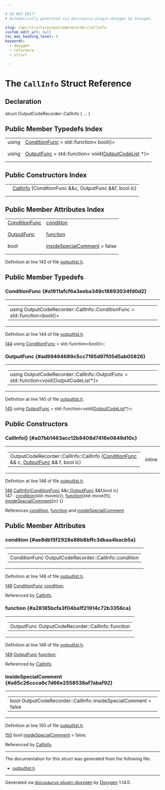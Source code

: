 ```yaml
---

# DO NOT EDIT!
# Automatically generated via docusaurus-plugin-doxygen by Doxygen.

slug: /api/structs/outputcoderecorder/callinfo
custom_edit_url: null
toc_max_heading_level: 4
keywords:
  - doxygen
  - reference
  - struct

---
```


<div class="doxyPage">

# The `CallInfo` Struct Reference



## Declaration

<div class="doxyDeclaration">
struct OutputCodeRecorder::CallInfo { ... }
</div>

## Public Member Typedefs Index

<table class="doxyMembersIndex">

<tr class="doxyMemberIndexItem">
<td class="doxyMemberIndexItemType" align="left" valign="top">using</td>
<td class="doxyMemberIndexItemName" align="left" valign="top"><a href="#a1911afcf6a3eeba349c18893034fd0d2">ConditionFunc</a> = std::function&lt; bool()&gt;</td>
</tr>
<tr class="doxyMemberIndexDescription">
<td class="doxyMemberIndexDescriptionLeft"></td>
<td class="doxyMemberIndexDescriptionRight">
</td>
</tr>
<tr class="doxyMemberIndexSeparator">
<td class="doxyMemberIndexSeparator" colspan="2"></td>
</tr>

<tr class="doxyMemberIndexItem">
<td class="doxyMemberIndexItemType" align="left" valign="top">using</td>
<td class="doxyMemberIndexItemName" align="left" valign="top"><a href="#ad99464689c5cc7195d97f05d5ab05826">OutputFunc</a> = std::function&lt; void(<a href="/web-doxygen/docs/api/classes/outputcodelist">OutputCodeList</a> *)&gt;</td>
</tr>
<tr class="doxyMemberIndexDescription">
<td class="doxyMemberIndexDescriptionLeft"></td>
<td class="doxyMemberIndexDescriptionRight">
</td>
</tr>
<tr class="doxyMemberIndexSeparator">
<td class="doxyMemberIndexSeparator" colspan="2"></td>
</tr>

</table>

## Public Constructors Index

<table class="doxyMembersIndex">

<tr class="doxyMemberIndexItem">
<td class="doxyMemberIndexItemType" align="left" valign="top"></td>
<td class="doxyMemberIndexItemName" align="left" valign="top"><a href="#a07bb1463acc12b8408d7416e0849d10c">CallInfo</a> (ConditionFunc &amp;&amp;c, OutputFunc &amp;&amp;f, bool ic)</td>
</tr>
<tr class="doxyMemberIndexDescription">
<td class="doxyMemberIndexDescriptionLeft"></td>
<td class="doxyMemberIndexDescriptionRight">
</td>
</tr>
<tr class="doxyMemberIndexSeparator">
<td class="doxyMemberIndexSeparator" colspan="2"></td>
</tr>

</table>

## Public Member Attributes Index

<table class="doxyMembersIndex">

<tr class="doxyMemberIndexItem">
<td class="doxyMemberIndexItemType" align="left" valign="top"><a href="#a1911afcf6a3eeba349c18893034fd0d2">ConditionFunc</a></td>
<td class="doxyMemberIndexItemName" align="left" valign="top"><a href="#ae8db15f2928e88b8bffc3dbaa4bacb5a">condition</a></td>
</tr>
<tr class="doxyMemberIndexDescription">
<td class="doxyMemberIndexDescriptionLeft"></td>
<td class="doxyMemberIndexDescriptionRight">
</td>
</tr>
<tr class="doxyMemberIndexSeparator">
<td class="doxyMemberIndexSeparator" colspan="2"></td>
</tr>

<tr class="doxyMemberIndexItem">
<td class="doxyMemberIndexItemType" align="left" valign="top"><a href="#ad99464689c5cc7195d97f05d5ab05826">OutputFunc</a></td>
<td class="doxyMemberIndexItemName" align="left" valign="top"><a href="#a28185bcfa3f04ba1f21914c72b3356ca">function</a></td>
</tr>
<tr class="doxyMemberIndexDescription">
<td class="doxyMemberIndexDescriptionLeft"></td>
<td class="doxyMemberIndexDescriptionRight">
</td>
</tr>
<tr class="doxyMemberIndexSeparator">
<td class="doxyMemberIndexSeparator" colspan="2"></td>
</tr>

<tr class="doxyMemberIndexItem">
<td class="doxyMemberIndexItemType" align="left" valign="top">bool</td>
<td class="doxyMemberIndexItemName" align="left" valign="top"><a href="#a85c26ccca6c7d66e2558538af7abaf92">insideSpecialComment</a> = false</td>
</tr>
<tr class="doxyMemberIndexDescription">
<td class="doxyMemberIndexDescriptionLeft"></td>
<td class="doxyMemberIndexDescriptionRight">
</td>
</tr>
<tr class="doxyMemberIndexSeparator">
<td class="doxyMemberIndexSeparator" colspan="2"></td>
</tr>

</table>


<p>Definition at line 142 of file <a href="/web-doxygen/docs/api/files/src/outputlist-h">outputlist.h</a>.</p>


<div class="doxySectionDef">

## Public Member Typedefs

### ConditionFunc {#a1911afcf6a3eeba349c18893034fd0d2}

<div class="doxyMemberItem">
<div class="doxyMemberProto">
<table class="doxyMemberLabels">
<tr class="doxyMemberLabels">
<td class="doxyMemberLabelsLeft">
<table class="doxyMemberName">
<tr>
<td class="doxyMemberName">using OutputCodeRecorder::CallInfo::ConditionFunc =  std::function&lt;bool()&gt;</td>
</tr>
</table>
</td>
</tr>
</table>
</div>
<div class="doxyMemberDoc">



<p>Definition at line 144 of file <a href="/web-doxygen/docs/api/files/src/outputlist-h">outputlist.h</a>.</p>


<div class="doxyProgramListing">

<div class="doxyCodeLine"><span class="doxyLineNumber"><a href="#a1911afcf6a3eeba349c18893034fd0d2">144</a></span><span class="doxyLineContent"><span class="doxyHighlight">      </span><span class="doxyHighlightKeyword">using </span><span class="doxyHighlight"><a href="#a1911afcf6a3eeba349c18893034fd0d2">ConditionFunc</a> = std::function&lt;bool()&gt;;</span></span></div>

</div>

</div>
</div>

### OutputFunc {#ad99464689c5cc7195d97f05d5ab05826}

<div class="doxyMemberItem">
<div class="doxyMemberProto">
<table class="doxyMemberLabels">
<tr class="doxyMemberLabels">
<td class="doxyMemberLabelsLeft">
<table class="doxyMemberName">
<tr>
<td class="doxyMemberName">using OutputCodeRecorder::CallInfo::OutputFunc =  std::function&lt;void(OutputCodeList*)&gt;</td>
</tr>
</table>
</td>
</tr>
</table>
</div>
<div class="doxyMemberDoc">



<p>Definition at line 145 of file <a href="/web-doxygen/docs/api/files/src/outputlist-h">outputlist.h</a>.</p>


<div class="doxyProgramListing">

<div class="doxyCodeLine"><span class="doxyLineNumber"><a href="#ad99464689c5cc7195d97f05d5ab05826">145</a></span><span class="doxyLineContent"><span class="doxyHighlight">      </span><span class="doxyHighlightKeyword">using </span><span class="doxyHighlight"><a href="#ad99464689c5cc7195d97f05d5ab05826">OutputFunc</a>    = std::function&lt;void(<a href="/web-doxygen/docs/api/classes/outputcodelist">OutputCodeList</a>*)&gt;;</span></span></div>

</div>

</div>
</div>

</div>

<div class="doxySectionDef">

## Public Constructors

### CallInfo() {#a07bb1463acc12b8408d7416e0849d10c}

<div class="doxyMemberItem">
<div class="doxyMemberProto">
<table class="doxyMemberLabels">
<tr class="doxyMemberLabels">
<td class="doxyMemberLabelsLeft">
<table class="doxyMemberName">
<tr>
<td class="doxyMemberName">OutputCodeRecorder::CallInfo::CallInfo (<a href="#a1911afcf6a3eeba349c18893034fd0d2">ConditionFunc</a> &amp;&amp; c, <a href="#ad99464689c5cc7195d97f05d5ab05826">OutputFunc</a> &amp;&amp; f, bool ic)</td>
</tr>
</table>
</td>
<td class="doxyMemberLabelsRight">
<span class="doxyMemberLabels">
<span class="doxyMemberLabel inline">inline</span>
</span>
</td>
</tr>
</table>
</div>
<div class="doxyMemberDoc">



<p>Definition at line 146 of file <a href="/web-doxygen/docs/api/files/src/outputlist-h">outputlist.h</a>.</p>


<div class="doxyProgramListing">

<div class="doxyCodeLine"><span class="doxyLineNumber"><a href="#a07bb1463acc12b8408d7416e0849d10c">146</a></span><span class="doxyLineContent"><span class="doxyHighlight">      <a href="#a07bb1463acc12b8408d7416e0849d10c">CallInfo</a>(<a href="#a1911afcf6a3eeba349c18893034fd0d2">ConditionFunc</a> &amp;&amp;c,<a href="#ad99464689c5cc7195d97f05d5ab05826">OutputFunc</a> &amp;&amp;f,</span><span class="doxyHighlightKeywordType">bool</span><span class="doxyHighlight"> ic)</span></span></div>
<div class="doxyCodeLine"><span class="doxyLineNumber">147</span><span class="doxyLineContent"><span class="doxyHighlight">        : <a href="#ae8db15f2928e88b8bffc3dbaa4bacb5a">condition</a>(std::move(c)), <a href="#a28185bcfa3f04ba1f21914c72b3356ca">function</a>(std::move(f)), <a href="#a85c26ccca6c7d66e2558538af7abaf92">insideSpecialComment</a>(ic) {}</span></span></div>

</div>


<p>References <a href="#ae8db15f2928e88b8bffc3dbaa4bacb5a">condition</a>, <a href="#a28185bcfa3f04ba1f21914c72b3356ca">function</a> and <a href="#a85c26ccca6c7d66e2558538af7abaf92">insideSpecialComment</a>.</p>

</div>
</div>

</div>

<div class="doxySectionDef">

## Public Member Attributes

### condition {#ae8db15f2928e88b8bffc3dbaa4bacb5a}

<div class="doxyMemberItem">
<div class="doxyMemberProto">
<table class="doxyMemberLabels">
<tr class="doxyMemberLabels">
<td class="doxyMemberLabelsLeft">
<table class="doxyMemberName">
<tr>
<td class="doxyMemberName">ConditionFunc OutputCodeRecorder::CallInfo::condition</td>
</tr>
</table>
</td>
</tr>
</table>
</div>
<div class="doxyMemberDoc">



<p>Definition at line 148 of file <a href="/web-doxygen/docs/api/files/src/outputlist-h">outputlist.h</a>.</p>


<div class="doxyProgramListing">

<div class="doxyCodeLine"><span class="doxyLineNumber"><a href="#ae8db15f2928e88b8bffc3dbaa4bacb5a">148</a></span><span class="doxyLineContent"><span class="doxyHighlight">      <a href="#a1911afcf6a3eeba349c18893034fd0d2">ConditionFunc</a>  <a href="#ae8db15f2928e88b8bffc3dbaa4bacb5a">condition</a>;</span></span></div>

</div>


<p>Referenced by <a href="#a07bb1463acc12b8408d7416e0849d10c">CallInfo</a>.</p>

</div>
</div>

### function {#a28185bcfa3f04ba1f21914c72b3356ca}

<div class="doxyMemberItem">
<div class="doxyMemberProto">
<table class="doxyMemberLabels">
<tr class="doxyMemberLabels">
<td class="doxyMemberLabelsLeft">
<table class="doxyMemberName">
<tr>
<td class="doxyMemberName">OutputFunc OutputCodeRecorder::CallInfo::function</td>
</tr>
</table>
</td>
</tr>
</table>
</div>
<div class="doxyMemberDoc">



<p>Definition at line 149 of file <a href="/web-doxygen/docs/api/files/src/outputlist-h">outputlist.h</a>.</p>


<div class="doxyProgramListing">

<div class="doxyCodeLine"><span class="doxyLineNumber"><a href="#a28185bcfa3f04ba1f21914c72b3356ca">149</a></span><span class="doxyLineContent"><span class="doxyHighlight">      <a href="#ad99464689c5cc7195d97f05d5ab05826">OutputFunc</a>     <a href="#a28185bcfa3f04ba1f21914c72b3356ca">function</a>;</span></span></div>

</div>


<p>Referenced by <a href="#a07bb1463acc12b8408d7416e0849d10c">CallInfo</a>.</p>

</div>
</div>

### insideSpecialComment {#a85c26ccca6c7d66e2558538af7abaf92}

<div class="doxyMemberItem">
<div class="doxyMemberProto">
<table class="doxyMemberLabels">
<tr class="doxyMemberLabels">
<td class="doxyMemberLabelsLeft">
<table class="doxyMemberName">
<tr>
<td class="doxyMemberName">bool OutputCodeRecorder::CallInfo::insideSpecialComment = false</td>
</tr>
</table>
</td>
</tr>
</table>
</div>
<div class="doxyMemberDoc">



<p>Definition at line 150 of file <a href="/web-doxygen/docs/api/files/src/outputlist-h">outputlist.h</a>.</p>


<div class="doxyProgramListing">

<div class="doxyCodeLine"><span class="doxyLineNumber"><a href="#a85c26ccca6c7d66e2558538af7abaf92">150</a></span><span class="doxyLineContent"><span class="doxyHighlight">      </span><span class="doxyHighlightKeywordType">bool</span><span class="doxyHighlight">           <a href="#a85c26ccca6c7d66e2558538af7abaf92">insideSpecialComment</a> = </span><span class="doxyHighlightKeyword">false</span><span class="doxyHighlight">;</span></span></div>

</div>


<p>Referenced by <a href="#a07bb1463acc12b8408d7416e0849d10c">CallInfo</a>.</p>

</div>
</div>

</div>

<hr/>

The documentation for this struct was generated from the following file:

<ul>
<li><a href="/web-doxygen/docs/api/files/src/outputlist-h">outputlist.h</a></li>
</ul>

<hr/>

<p class="doxyGeneratedBy">Generated via <a href="https://github.com/xpack/docusaurus-plugin-doxygen">docusaurus-plugin-doxygen</a> by <a href="https://www.doxygen.nl">Doxygen</a> 1.14.0.</p>

</div>
